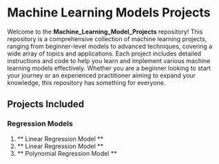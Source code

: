 
# Machine Learning Models Projects

Welcome to the **Machine_Learning_Model_Projects** repository! This repository is a comprehensive collection of machine learning projects, ranging from beginner-level models to advanced techniques, covering a wide array of topics and applications. Each project includes detailed instructions and code to help you learn and implement various machine learning models effectively. Whether you are a beginner looking to start your journey or an experienced practitioner aiming to expand your knowledge, this repository has something for everyone.

## Projects Included

### Regression Models
1. ** Linear Regression Model ** </br>
2. ** Linear Regression Model ** </br>
3. ** Polynomial Regression Model ** </br>
<!--
3. **Build Piecewise and Spline Regression Models in Python**
4. **Hands-On Approach to Causal Inference in Machine Learning**
5. **Hands-On Approach to Regression Discontinuity Design Python**
6. **Machine Learning Project for Retail Price Optimization**
7. **Insurance Pricing Forecast Using XGBoost Regressor**
8. **Ensemble Machine Learning Project - All State Insurance Claims Severity Prediction**
9. **Build Regression (Linear, Ridge, Lasso) Models in NumPy Python**
10. **Build Real Estate Price Prediction Model with NLP and FastAPI**
11. **BigMart Sales Prediction ML Project in Python**

### Classification Models
1. **Build a Logistic Regression Model in Python from Scratch**
2. **Build a Customer Churn Prediction Model using Decision Trees**
3. **Build a Churn Prediction Model using Ensemble Learning**
4. **Classification Projects on Machine Learning for Beginners**
5. **Credit Card Default Prediction using Machine Learning Techniques**
6. **Build Customer Propensity to Purchase Model in Python**
7. **Build a Multi-Touch Attribution Machine Learning Model in Python**
8. **Customer Churn Prediction Analysis using Ensemble Techniques**
9. **Loan Eligibility Prediction in Python using H2O.ai**

### Clustering and Anomaly Detection
1. **Topic Modelling using K-means Clustering to Group Customer Reviews**
2. **Isolation Forest Model and LOF for Anomaly Detection in Python**
3. **PyCaret Project to Build and Deploy an ML App using Streamlit**
4. **Customer Market Basket Analysis using Apriori and Fpgrowth Algorithms**
5. **Locality Sensitive Hashing Python Code for Look-Alike Modelling**

### Recommendation Systems
1. **Build a Hybrid Recommender System in Python using LightFM**
2. **Build a Graph-Based Recommendation System in Python**
3. **Build a Collaborative Filtering Recommender System**

### Natural Language Processing (NLP)
1. **NLP Project for Beginners on Text Processing and Classification**
2. **Build a Multi-Class Text Classification Model using Naive Bayes**
3. **Skip-Gram Model Python Implementation for Word Embeddings**
4. **Build Multi-Class Text Classification Models with RNN and LSTM**
5. **Build a Text Classification Model with Attention Mechanism NLP**
6. **NLP Project for Multi-Class Text Classification using BERT Model**
7. **Create Your First Chatbot with RASA NLU Model and Python**
8. **Build an AI Chatbot from Scratch using Keras Sequential Model**
9. **Natural Language Processing Chatbot Application using NLTK for Text Classification**
10. **NLP Project to Build a Resume Parser in Python using Spacy**
11. **NLP Project on LDA Topic Modelling Python using RACE Dataset**
12. **Word2Vec and FastText Word Embedding with Gensim in Python**
13. **Abstractive Text Summarization using Transformers-BART Model**

### Time Series Analysis
1. **Build an Autoregressive and Moving Average Time Series Model**
2. **Time Series Forecasting Project - Building ARIMA Model in Python**
3. **Time Series Project to Build a Multiple Linear Regression Model**
4. **Build Time Series Models for Gaussian Processes in Python**
5. **Build ARCH and GARCH Models in Time Series using Python**
6. **Avocado Machine Learning Project Python for Price Prediction**
7. **Deep Learning Project for Time Series Forecasting in Python**
8. **Time Series Analysis with Facebook Prophet Python and Cesium**

### Deep Learning
1. **Learn to Build a Neural Network from Scratch using NumPy**
2. **Deep Learning Project for Beginners with Source Code**
3. **Build Deep Autoencoders Model for Anomaly Detection in Python**
4. **Build CNN Image Classification Models for Real-Time Prediction**
5. **Build a Review Classification Model using Gated Recurrent Unit**
6. **Learn to Build a Siamese Neural Network for Image Similarity**
7. **End-to-End Speech Emotion Recognition Project using ANN**
8. **Time Series Forecasting with LSTM Neural Network Python**
9. **NLP and Deep Learning for Fake News Classification in Python**
10. **Build CNN for Image Colorization using Deep Transfer Learning**
11. **Time Series Python Project using Greykite and Neural Prophet**

### Advanced NLP and Deep Learning
1. **Multi-Class Text Classification with Deep Learning using BERT**
2. **Text Classification with Transformers - RoBERTa and XLNet Model**
3. **BERT Text Classification using DistilBERT and ALBERT Models**
4. **Hands-On Approach to Master PyTorch Tensors with Examples**
5. **Learn How to Build PyTorch Neural Networks from Scratch**
6. **Learn Hyperparameter Tuning for Neural Networks with PyTorch**
7. **Learn How to Build a Linear Regression Model in PyTorch**
8. **Learn How to Build a Logistic Regression Model in PyTorch**
9. **Build a CNN Model with PyTorch for Image Classification**
10. **PyTorch Project to Build a GAN Model on MNIST Dataset**
11. **CycleGAN Implementation for Image-to-Image Translation**

### Computer Vision
1. **OpenCV Project for Beginners to Learn Computer Vision Basics**
2. **OpenCV Project to Master Advanced Computer Vision Concepts**
3. **Build a Similar Images Finder with Python, Keras, and TensorFlow**
4. **Medical Image Segmentation Deep Learning Project**
5. **Image Segmentation using Mask R-CNN with TensorFlow**
6. **TensorFlow Transfer Learning Model for Image Classification**
7. **Detectron2 Object Detection and Segmentation Example Python**
8. **Learn Object Tracking (SOT, MOT) using OpenCV and Python**
9. **Forecasting Business KPIs with TensorFlow and Python**
10. **Build a Face Recognition System in Python using FaceNet**
11. **Deep Learning Project - Real-Time Fruit Detection using YOLOv4**
12. **Build OCR from Scratch Python using YOLO and Tesseract**

### Deployment and MLOps
1. **Deploying Machine Learning Models with Flask for Beginners**
2. **ML Model Deployment on AWS for Customer Churn Prediction**
3. **Azure Text Analytics for Medical Search Engine Deployment**
4. **Loan Eligibility Prediction Project using Machine Learning on GCP**
5. **AWS MLOps Project to Deploy a Classification Model [Banking]**
6. **Azure Deep Learning - Deploy RNN CNN Models for Time Series**
7. **MLOps using Azure DevOps to Deploy a Classification Model**
8. **MLOps Project to Deploy Resume Parser Model on Paperspace**
9. **Build CI/CD Pipeline for Machine Learning Projects using Jenkins**
10. **End-to-End ML Model Monitoring using Airflow and Docker**-->


